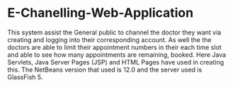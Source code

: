 # E-Chanelling-Web-Application
This system assist the General public to channel the doctor they want via creating and logging into their corresponding account. As well the the doctors are able to limit their appointment numbers in their each time slot and able to see how many appointments are remaining, booked. 
Here Java Servlets, Java Server Pages (JSP) and HTML Pages have used in creating this. The NetBeans version that used is 12.0 and the server used is GlassFish 5. 
